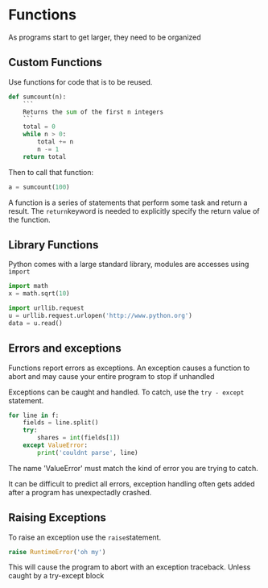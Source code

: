 # Functions

As programs start to get larger, they need to be organized

## Custom Functions

Use functions for code that is to be reused.

```python
def sumcount(n):
	```
	Returns the sum of the first n integers
	```
	total = 0
	while n > 0:
		total += n
		n -= 1
	return total
```

Then to call that function:
```python
a = sumcount(100)
```

A function is a series of statements that perform some task and return a result. The ```return```keyword is needed to explicitly specify the return value of the function.

## Library Functions

Python comes with a large standard library, modules are accesses using ```ìmport```

```python
import math
x = math.sqrt(10)

import urllib.request
u = urllib.request.urlopen('http://www.python.org')
data = u.read()

```
## Errors and exceptions

Functions report errors as exceptions. An exception causes a function to abort and may cause your entire program to stop if unhandled

Exceptions can be caught and handled. To catch, use the ```try - except ```statement.

```python
for line in f:
	fields = line.split()
	try:
		shares = int(fields[1])
	except ValueError:
		print('couldnt parse', line)

```

The name 'ValueError' must match the kind of error you are trying to catch.

It can be difficult to predict all errors, exception handling often gets added after a program has unexpectadly crashed.

## Raising Exceptions

To raise an exception use the ```raise```statement.

```python
raise RuntimeError('oh my')
```

This will cause the program to abort with an exception traceback. Unless caught by a try-except block